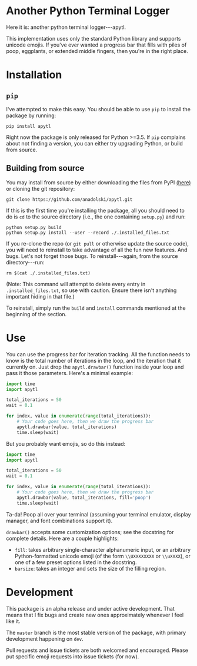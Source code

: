 # Another Python Terminal Logger

Here it is: another python terminal logger---apytl.

This implementation uses only the standard Python library and supports unicode 
emojis. If you've ever wanted a progress bar that fills with piles of poop, 
eggplants, or extended middle fingers, then you're in the right place.

# Installation
## `pip`
I've attempted to make this easy. You should be able to use `pip` to install the 
package by running:

```console
pip install apytl
```

Right now the package is only released for Python >=3.5. If `pip` complains 
about not finding a version, you can either try upgrading Python, or build from 
source.

## Building from source
You may install from source by either downloading the files from PyPI 
[(here)](https://pypi.org/project/apytl/#files) or cloning the git repository:

```console
git clone https://github.com/anadolski/apytl.git
```

If this is the first time you're installing the package, all you should need to 
do is `cd` to the source directory (i.e., the one containing `setup.py`) and 
run:

```console
python setup.py build
python setup.py install --user --record ./.installed_files.txt
```

If you re-clone the repo (or `git pull` or otherwise update the source code), 
you will need to reinstall to take advantage of all the fun new features. And 
bugs. Let's not forget those bugs. To reinstall---again, from the source 
directory---run:

```console
rm $(cat ./.installed_files.txt)
```

(Note: This command will attempt to delete every entry in 
`.installed_files.txt`, so use with caution. Ensure there isn't anything 
important hiding in that file.)

To reinstall, simply run the `build` and `install` commands mentioned at the 
beginning of the section.

# Use
You can use the progress bar for iteration tracking. All the function needs to 
know is the total number of iterations in the loop, and the iteration that it 
currently on. Just drop the `apytl.drawbar()` function inside your loop and pass 
it those parameters. Here's a minimal example:

```python
import time
import apytl

total_iterations = 50
wait = 0.1

for index, value in enumerate(range(total_iterations)):
    # Your code goes here, then we draw the progress bar
    apytl.drawbar(value, total_iterations)
    time.sleep(wait)
```

But you probably want emojis, so do this instead:

```python
import time
import apytl

total_iterations = 50
wait = 0.1

for index, value in enumerate(range(total_iterations)):
    # Your code goes here, then we draw the progress bar
    apytl.drawbar(value, total_iterations, fill='poop')
    time.sleep(wait)
```

Ta-da! Poop all over your terminal (assuming your terminal emulator, display 
manager, and font combinations support it).

`drawbar()` accepts some customization options; see the docstring for complete 
details. Here are a couple highlights:
 * `fill`: takes arbitrary single-character alphanumeric input, or an arbitrary 
   Python-formatted unicode emoji (of the form `\\UXXXXXXXX` or `\\uXXXX`), or 
   one of a few preset options listed in the docstring.
 * `barsize`: takes an integer and sets the size of the filling region.

# Development
This package is an alpha release and under active development. That means that I 
fix bugs and create new ones approximately whenever I feel like it.

The `master` branch is the most stable version of the package, with primary 
development happening on `dev`.

Pull requests and issue tickets are both welcomed and encouraged. Please put 
specific emoji requests into issue tickets (for now).
